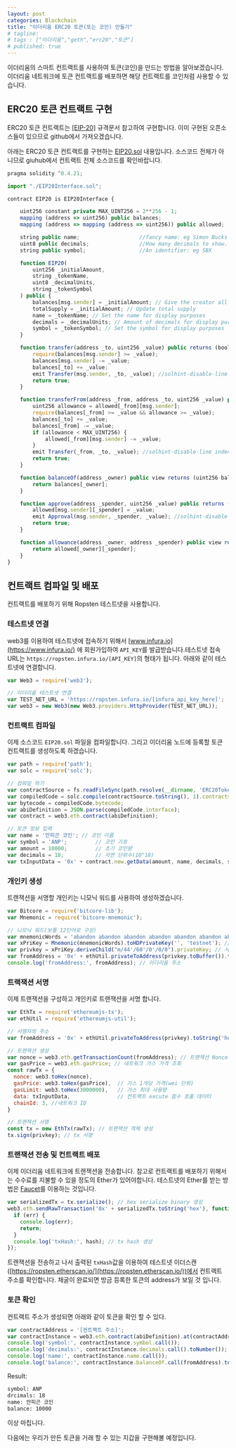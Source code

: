 ```yaml
---
layout: post 
categories: Blockchain
title: "이더리움 ERC20 토큰(또는 코인) 만들기"
# tagline: 
# tags : ["이더리움","geth","erc20","토큰"] 
# published: true
---
```


이더리움의 스마트 컨트랙트를 사용하여 토큰(코인)을 만드는 방법을 알아보겠습니다. 이더리움 네트워크에 토큰 컨트랙트를 배포하면 해당 컨트랙트를 코인처럼 사용할 수 있습니다. 



## ERC20 토큰 컨트랙트 구현

ERC20 토큰 컨트랙트는 [[EIP-20]](https://github.com/ethereum/EIPs/blob/master/EIPS/eip-20.md) 규격문서 참고하여 구현합니다.  이미 구현된 오픈소스들이 있으므로 github에서 가져오겠습니다.  

아래는 ERC20 토큰 컨트랙트를 구현하는 [EIP20.sol](https://github.com/ConsenSys/Tokens/blob/master/contracts/eip20/EIP20.sol) 내용입니다. 소스코드 전체가 아니므로 giuhub에서 컨트랙트 전체 소스코드를 확인바랍니다.

```js
pragma solidity ^0.4.21;

import "./EIP20Interface.sol";

contract EIP20 is EIP20Interface {

    uint256 constant private MAX_UINT256 = 2**256 - 1;
    mapping (address => uint256) public balances;
    mapping (address => mapping (address => uint256)) public allowed;

    string public name;                   //fancy name: eg Simon Bucks
    uint8 public decimals;                //How many decimals to show.
    string public symbol;                 //An identifier: eg SBX

    function EIP20(
        uint256 _initialAmount,
        string _tokenName,
        uint8 _decimalUnits,
        string _tokenSymbol
    ) public {
        balances[msg.sender] = _initialAmount; // Give the creator all initial tokens
        totalSupply = _initialAmount; // Update total supply
        name = _tokenName; // Set the name for display purposes
        decimals = _decimalUnits; // Amount of decimals for display purposes
        symbol = _tokenSymbol; // Set the symbol for display purposes
    }

    function transfer(address _to, uint256 _value) public returns (bool success) {
        require(balances[msg.sender] >= _value);
        balances[msg.sender] -= _value;
        balances[_to] += _value;
        emit Transfer(msg.sender, _to, _value); //solhint-disable-line indent, no-unused-vars
        return true;
    }

    function transferFrom(address _from, address _to, uint256 _value) public returns (bool success) {
        uint256 allowance = allowed[_from][msg.sender];
        require(balances[_from] >= _value && allowance >= _value);
        balances[_to] += _value;
        balances[_from] -= _value;
        if (allowance < MAX_UINT256) {
            allowed[_from][msg.sender] -= _value;
        }
        emit Transfer(_from, _to, _value); //solhint-disable-line indent, no-unused-vars
        return true;
    }

    function balanceOf(address _owner) public view returns (uint256 balance) {
        return balances[_owner];
    }

    function approve(address _spender, uint256 _value) public returns (bool success) {
        allowed[msg.sender][_spender] = _value;
        emit Approval(msg.sender, _spender, _value); //solhint-disable-line indent, no-unused-vars
        return true;
    }

    function allowance(address _owner, address _spender) public view returns (uint256 remaining) {
        return allowed[_owner][_spender];
    }
}
```



## 컨트랙트 컴파일 및 배포

컨트랙트를 배포하기 위해 Ropsten 테스트넷을 사용합니다. 

### 테스트넷 연결

web3를 이용하여 테스트넷에 접속하기 위해서 [www.infura.io](https://www.infura.io/) 에 회원가입하여 `API_KEY`를 발급받습니다.테스트넷 접속 URL는 `https://ropsten.infura.io/[API_KEY]`의 형태가 됩니다. 아래와 같이 테스트넷에 연결합니다.

```js
var Web3 = require('web3');

// 이더리움 테스트넷 연결
var TEST_NET_URL = 'https://ropsten.infura.io/[infura_api_key_here]';
var web3 = new Web3(new Web3.providers.HttpProvider(TEST_NET_URL));
```

### 컨트랙트 컴파일

이제 소스코드 `EIP20.sol` 파일을 컴파일합니다. 그리고 이더리움 노드에 등록할 토큰 컨트랙트를 생성하도록 하겠습니다.

```js
var path = require('path');
var solc = require('solc');

// 컴파일 하기
var contractSource = fs.readFileSync(path.resolve(__dirname, 'ERC20Token.sol'), 'utf8');
var compiledCode = solc.compile(contractSource.toString(), 1).contracts[':EIP20'];
var bytecode = compiledCode.bytecode;
var abiDefinition = JSON.parse(compiledCode.interface);
var contract = web3.eth.contract(abiDefinition);

// 토큰 정보 입력
var name = '안피곤 코인'; // 코인 이름
var symbol = 'ANP';			// 코인 기호
var amount = 10000;			// 초기 코인량
var decimals = 18;			// 자연 단위수(10^18)
var txInputData = '0x' + contract.new.getData(amount, name, decimals, symbol, {data: bytecode});
```
### 개인키 생성

트랜잭션을 서명할 개인키는 니모닉 워드를 사용하여 생성하겠습니다. 

```js
var Bitcore = require('bitcore-lib');
var Mnemonic = require('bitcore-mnemonic');

// 니모닉 워드(보통 12단어로 구성)
var mnemonicWords = 'abandon abandon abandon abandon abandon abandon abandon abandon abandon abandon abandon about';
var xPriKey = Mnemonic(mnemonicWords).toHDPrivateKey('', 'testnet'); // 확장 개인키 생성
var privkey = xPriKey.deriveChild("m/44'/60'/0'/0/0").privateKey; // 서명할 개인키
var fromAddress = '0x' + ethUtil.privateToAddress(privkey.toBuffer()).toString('hex'); 
console.log('fromAddress:', fromAddress); // 이더리움 주소
```

### 트랙잭션 서명

이제 트랜잭션을 구성하고 개인키로 트랜잭션을 서명 합니다.

```js
var EthTx = require('ethereumjs-tx');
var ethUtil = require('ethereumjs-util');

// 서명자의 주소
var fromAddress = '0x' + ethUtil.privateToAddress(privkey).toString('hex'); 

// 트랜잭션 생성
var nonce = web3.eth.getTransactionCount(fromAddress); // 트랜잭션 Nonce값 조회
var gasPrice = web3.eth.gasPrice; // 네트워크 가스 가격 조회
const rawTx = {
  nonce: web3.toHex(nonce),
  gasPrice: web3.toHex(gasPrice),  // 가스 1개당 가격(wei 단위)
  gasLimit: web3.toHex(3000000),   // 가스 최대 사용량
  data: txInputData,               // 컨트랙트 excute 함수 호출 데이터                   
  chainId: 3, //네트워크 ID
}

// 트랜잭션 서명
const tx = new EthTx(rawTx); // 트랜잭션 객체 생성
tx.sign(privkey); // tx 서명
```
### 트랜잭션 전송 및 컨트랙트 배포

이제 이더리움 네트워크에 트랜잭션을 전송합니다. 
참고로 컨트랙트를 배포하기 위해서는 수수료를 지불할 수 있을 정도의 Ether가 있어야합니다. 테스트넷의 Ether를 받는 방법은 [Faucet](http://faucet.ropsten.be:3001/)를 이용하는 것입니다.

```js
var serializedTx = tx.serialize(); // hex serialize binary 생성
web3.eth.sendRawTransaction('0x' + serializedTx.toString('hex'), function(err, hash) {
  if (err) {
    console.log(err);
    return;
  }
  console.log('txHash:', hash); // tx hash 생성
});
```

트랜잭션을 전송하고 나서 출력된 `txHash`값을 이용하여 테스트넷 이더스캔([https://ropsten.etherscan.io/](https://ropsten.etherscan.io/))에서 컨트랙트 주소를 확인합니다. 채굴이 완료되면 방금 등록한 토큰의 address가 보일 것 입니다.

### 토큰 확인

컨트랙트 주소가 생성되면 아래와 같이 토큰을 확인 할 수 있다.

```js
var contractAddress = '[컨트랙트 주소]';
var contractInstance = web3.eth.contract(abiDefinition).at(contractAddress);
console.log('symbol:', contractInstance.symbol.call());
console.log('decimals:', contractInstance.decimals.call().toNumber());
console.log('name:', contractInstance.name.call());
console.log('balance:', contractInstance.balanceOf.call(fromAddress).toNumber());
```
Result:

```bash
symbol: ANP
drcimals: 18
name: 안피곤 코인
balance: 10000
```

이상 마칩니다.

다음에는 우리가 만든 토큰을 거래 할 수 있는 지갑을 구현해볼 예정입니다.
